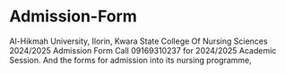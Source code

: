# Admission-Form
Al-Hikmah University, Ilorin, Kwara State﻿ College Of Nursing Sciences 2024/2025 Admission Form Call 09169310237 for 2024/2025 Academic Session. And the forms for admission into its nursing programme, 
